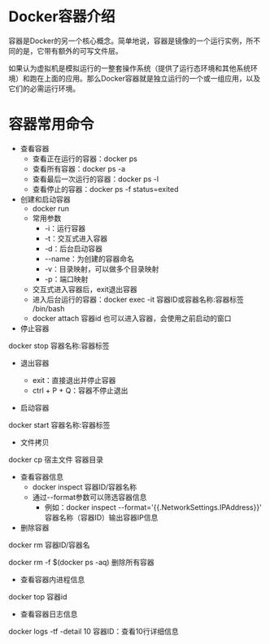 # Docker容器介绍

容器是Docker的另一个核心概念。简单地说，容器是镜像的一个运行实例，所不同的是，它带有额外的可写文件层。

如果认为虚拟机是模拟运行的一整套操作系统（提供了运行态环境和其他系统环境）和跑在上面的应用。那么Docker容器就是独立运行的一个或一组应用，以及它们的必需运行环境。

# 容器常用命令

- 查看容器
  - 查看正在运行的容器：docker ps
  - 查看所有容器：docker ps -a
  - 查看最后一次运行的容器：docker ps -l
  - 查看停止的容器：docker ps -f status=exited
- 创建和启动容器
  - docker run
  - 常用参数
    - -i：运行容器
    - -t：交互式进入容器
    - -d：后台启动容器
    - --name：为创建的容器命名
    - -v：目录映射，可以做多个目录映射
    - -p：端口映射
  - 交互式进入容器后，exit退出容器
  - 进入后台运行的容器：docker exec -it 容器ID或容器名称:容器标签 /bin/bash
  - docker attach 容器id 也可以进入容器，会使用之前启动的窗口
- 停止容器

docker stop 容器名称:容器标签

- 退出容器
  - exit：直接退出并停止容器
  - ctrl + P + Q：容器不停止退出

- 启动容器

docker start 容器名称:容器标签

- 文件拷贝

docker cp 宿主文件 容器目录

- 查看容器信息
  - docker inspect 容器ID/容器名称
  - 通过--format参数可以筛选容器信息
    - 例如：docker inspect --format='{{.NetworkSettings.IPAddress}}' 容器名称（容器ID）输出容器IP信息
- 删除容器

docker rm 容器ID/容器名

docker rm -f $(docker ps -aq)  删除所有容器

- 查看容器内进程信息

docker top 容器id

- 查看容器日志信息

docker logs -tf -detail 10 容器ID：查看10行详细信息